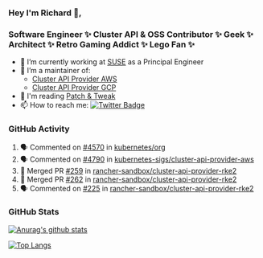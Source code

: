 ### Hey I'm Richard 👋, 

<h3 align="left">Software Engineer ✨ Cluster API & OSS Contributor ✨ Geek ✨ Architect ✨ Retro Gaming Addict ✨ Lego Fan ✨</h3>

- 🔭 I’m currently working at [SUSE](https://www.suse.com/) as a Principal Engineer
- 👯 I’m a maintainer of:
  -  [Cluster API Provider AWS](https://github.com/kubernetes-sigs/cluster-api-provider-aws)
  -  [Cluster API Provider GCP](https://github.com/kubernetes-sigs/cluster-api-provider-gcp)
- 💬 I'm reading [Patch & Tweak](https://bjooks.com/products/patch-tweak-exploring-modular-synthesis)
- 📫 How to reach me: [![Twitter Badge](https://img.shields.io/badge/-@fruit_case-00acee?style=flat&logo=Twitter&logoColor=white)](https://twitter.com/intent/follow?screen_name=fruit_case "Follow on Twitter")

### GitHub Activity 

<!--START_SECTION:activity-->
1. 🗣 Commented on [#4570](https://github.com/kubernetes/org/pull/4570#issuecomment-1946505331) in [kubernetes/org](https://github.com/kubernetes/org)
2. 🗣 Commented on [#4790](https://github.com/kubernetes-sigs/cluster-api-provider-aws/issues/4790#issuecomment-1946446801) in [kubernetes-sigs/cluster-api-provider-aws](https://github.com/kubernetes-sigs/cluster-api-provider-aws)
3. 🎉 Merged PR [#259](https://github.com/rancher-sandbox/cluster-api-provider-rke2/pull/259) in [rancher-sandbox/cluster-api-provider-rke2](https://github.com/rancher-sandbox/cluster-api-provider-rke2)
4. 🎉 Merged PR [#262](https://github.com/rancher-sandbox/cluster-api-provider-rke2/pull/262) in [rancher-sandbox/cluster-api-provider-rke2](https://github.com/rancher-sandbox/cluster-api-provider-rke2)
5. 🗣 Commented on [#225](https://github.com/rancher-sandbox/cluster-api-provider-rke2/pull/225#issuecomment-1946377568) in [rancher-sandbox/cluster-api-provider-rke2](https://github.com/rancher-sandbox/cluster-api-provider-rke2)
<!--END_SECTION:activity-->

### GitHub Stats

[![Anurag's github stats](https://github-readme-stats.vercel.app/api?username=richardcase&count_private=true&show_icons=true)](https://github.com/anuraghazra/github-readme-stats)

[![Top Langs](https://github-readme-stats.vercel.app/api/top-langs/?username=richardcase&hide=html&layout=compact)](https://github.com/anuraghazra/github-readme-stats)
